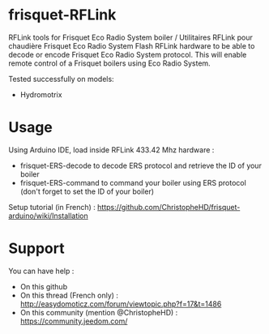 # frisquet-RFLink

RFLink tools for Frisquet Eco Radio System boiler / Utilitaires RFLink pour chaudière Frisquet Eco Radio System
Flash RFLink hardware to be able to decode or encode Frisquet Eco Radio System protocol. This will enable remote control of a Frisquet boilers using Eco Radio System.

Tested successfully on models:
- Hydromotrix

# Usage

Using Arduino IDE, load inside RFLink 433.42 Mhz hardware :
- frisquet-ERS-decode to decode ERS protocol and retrieve the ID of your boiler
- frisquet-ERS-command to command your boiler using ERS protocol (don't forget to set the ID of your boiler)

Setup tutorial (in French) : https://github.com/ChristopheHD/frisquet-arduino/wiki/Installation

# Support

You can have help :
- On this github
- On this thread (French only) : http://easydomoticz.com/forum/viewtopic.php?f=17&t=1486
- On this community (mention @ChristopheHD) : https://community.jeedom.com/
